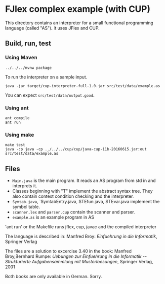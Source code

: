 FJlex complex example (with CUP)
================================

This directory contains an interpreter for a small functional
programming language (called "AS"). It uses JFlex and CUP.

## Build, run, test

### Using Maven

    ../../../mvnw package

To run the interpreter on a sample input.

    java -jar target/cup-interpreter-full-1.0.jar src/test/data/example.as

You can expect `src/test/data/output.good`.

### Using ant

    ant compile
    ant run

### Using make

    make test
    java -cp java -cp ../../../cup/cup/java-cup-11b-20160615.jar:out src/test/data/example.as

## Files

- `Main.java` is the main program. It reads an AS program from
  std in and interprets it.
- Classes beginning with "T" implement the abstract syntax tree.
  They also contain context condition checking and the interpreter.
- `Symtab.java`, `SymtabEntry.java, STEfun.java, STEvar.java implement
  the symbol table.
- `scanner.lex` and `parser.cup` contain the scanner and parser.
- `example.as` is an example program in AS

'ant run' or the Makefile runs jflex, cup, javac and the
compiled interpreter


The language is described in:
Manfred Broy: _Einfuehrung in die Informatik_, Springer Verlag

The files are a solution to excercise 3.40 in the book:
Manfred Broy,Bernhard Rumpe:
_Uebungen zur Einfuehrung in die Informatik --
Strukturierte Aufgabensammlung mit Musterloesungen_,
Springer Verlag, 2001

Both books are only available in German. Sorry.
